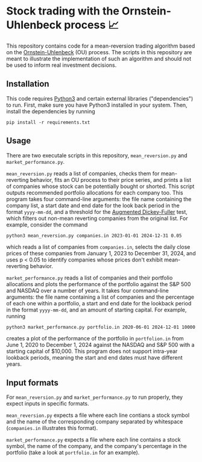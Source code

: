 # Stock trading with the Ornstein-Uhlenbeck process 📈
This repository contains code for a mean-reversion trading algorithm based on the [Ornstein-Uhlenbeck](https://en.wikipedia.org/wiki/Ornstein–Uhlenbeck_process) (OU) process. The scripts in this repository are meant to illustrate the implementation of such an algorithm and should not be used to inform real investment decisions.

## Installation
This code requires [Python3](https://www.python.org/downloads/) and certain external libraries ("dependencies") to run. First, make sure you have Python3 installed in your system. Then, install the dependencies by running 
```
pip install -r requirements.txt
```

## Usage
There are two executale scripts in this repository, `mean_reversion.py` and `market_performance.py`. 

`mean_reversion.py` reads a list of companies, checks them for mean-reverting behavior, fits an OU process to their price series, and prints a list of companies whose stock can be potentially bought or shorted. This script outputs recommended portfolio allocations for each company too. This program takes four command-line arguments: the file name containing the company list, a start date and end date for the look back period in the format `yyyy-mm-dd`, and a threshold for the [Augmented Dickey-Fuller](https://en.wikipedia.org/wiki/Augmented_Dickey–Fuller_test) test, which filters out non-mean reverting companies from the original list. For example, consider the command

```
python3 mean_reversion.py companies.in 2023-01-01 2024-12-31 0.05
```
which reads a list of companies from `companies.in`, selects the daily close prices of these companies from January 1, 2023 to December 31, 2024, and uses p < 0.05 to identify companies whose prices don't exhibit mean-reverting behavior.

`market_performance.py` reads a list of companies and their portfolio allocations and plots the performance of the portfolio against the S&P 500 and NASDAQ over a number of years. It takes four command-line arguments: the file name containing a list of companies and the percentage of each one within a portfolio, a start and end date for the lookback period in the format `yyyy-mm-dd`, and an amount of starting capital. For example, running
```
python3 market_performance.py portfolio.in 2020-06-01 2024-12-01 10000
```
creates a plot of the performance of the portfolio in `portfolion.in` from June 1, 2020 to December 1, 2024 against the NASDAQ and S&P 500 with a starting capital of $10,000. This program does not support intra-year lookback periods, meaning the start and end dates must have different years.

## Input formats

For `mean_reversion.py` and `market_performance.py` to run properly, they expect inputs in specific formats. 

`mean_reversion.py` expects a file where each line contians a stock symbol and the name of the corresponding company separated by whitespace (`companies.in` illustrates this format). 

`market_performance.py` expects a file where each line contains a stock symbol, the name of the company, and the company's percentage in the portfolio (take a look at `portfolio.in` for an example).
